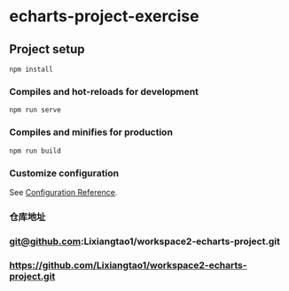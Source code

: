 # echarts-project-exercise

## Project setup
```
npm install
```

### Compiles and hot-reloads for development
```
npm run serve
```

### Compiles and minifies for production
```
npm run build
```

### Customize configuration
See [Configuration Reference](https://cli.vuejs.org/config/).

### 仓库地址
### git@github.com:Lixiangtao1/workspace2-echarts-project.git
### https://github.com/Lixiangtao1/workspace2-echarts-project.git
